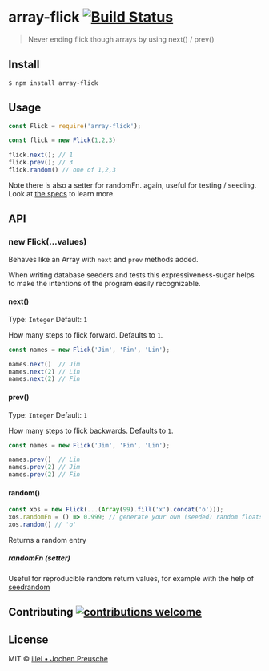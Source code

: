 # array-flick [![Build Status](https://travis-ci.org/iilei/flick.svg?branch=master)](https://travis-ci.org/iilei/flick)

> Never ending flick though arrays by using next() / prev()


## Install

```
$ npm install array-flick
```

## Usage

```js
const Flick = require('array-flick');

const flick = new Flick(1,2,3)

flick.next(); // 1
flick.prev(); // 3
flick.random() // one of 1,2,3

```

Note there is also a setter for randomFn. again, useful for testing / seeding. Look at
[the specs](src/index.spec.js) to learn more.


## API

### new Flick(...values)

Behaves like an Array with `next` and `prev` methods added.

When writing database seeders and tests this expressiveness-sugar helps to make the
intentions of the program easily recognizable.

#### next()

Type: `Integer`
Default: `1`


How many steps to flick forward. Defaults to `1`.

```js
const names = new Flick('Jim', 'Fin', 'Lin');

names.next()  // Jim
names.next(2) // Lin
names.next(2) // Fin
```

#### prev()

Type: `Integer`
Default: `1`

How many steps to flick backwards. Defaults to `1`.

```js
const names = new Flick('Jim', 'Fin', 'Lin');

names.prev()  // Lin
names.prev(2) // Jim
names.prev(2) // Fin
```
#### random()

```js
const xos = new Flick(...(Array(99).fill('x').concat('o')));
xos.randomFn = () => 0.999; // generate your own (seeded) random floats 0..1 here
xos.random() // 'o'
```
Returns a random entry

##### randomFn (setter)

Useful for reproducible random return values, for example with the help of
[seedrandom](https://www.npmjs.com/package/seedrandom)


## Contributing [![contributions welcome](https://img.shields.io/badge/contributions-welcome-brightgreen.svg?style=flat)](https://github.com/dwyl/esta/issues)

## License

MIT © [iilei • Jochen Preusche](https://github.com/iilei)
